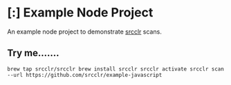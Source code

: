 # [:] Example Node Project

An example node project to demonstrate [srcclr](https://www.srcclr.com) scans.

## Try me.......

`
brew tap srcclr/srcclr
brew install srcclr
srcclr activate
srcclr scan --url https://github.com/srcclr/example-javascript
`
